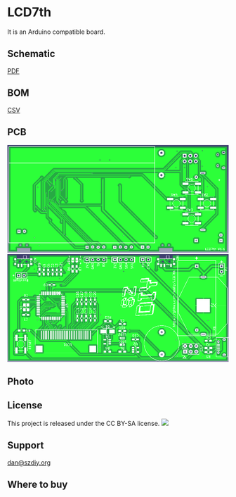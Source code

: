 LCD7th
============
It is an Arduino compatible board.
 
Schematic
------------
[PDF][schem]

BOM
------------
[CSV][bom]

PCB
------------

![](https://github.com/danfei/LCD7th/raw/master/images/v1f.png)
![](https://github.com/danfei/LCD7th/raw/master/images/v1b.png)

Photo
------------

License
------------
This project is released under the CC BY-SA license.
![](https://licensebuttons.net/l/by-sa/3.0/88x31.png)

Support
------------
dan@szdiy.org

Where to buy
------------

[schem]:https://github.com/danfei/LCD7th/blob/master/hardware/LCD7th.pdf
[bom]:https://github.com/danfei/LCD7th/blob/master/hardware/manufature/LCD7th.csv
